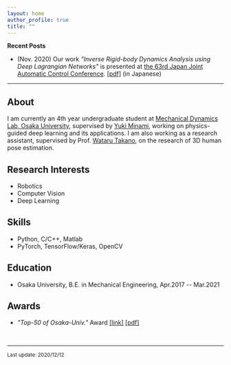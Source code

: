 ```yaml
---
layout: home
author_profile: true
title: ""
---
```


**Recent Posts**  
  - (Nov. 2020) Our work *"Inverse Rigid-body Dynamics Analysis using Deep Lagrangian Networks"* is presented at [the 63rd Japan Joint Automatic Control Conference](https://www.sice.jp/rengo63/). [[pdf]](/pdf/2G1-2.pdf) (in Japanese)

---

## About
  I am currently an 4th year undergraduate student at [Mechanical Dynamics Lab, Osaka University](https://ishikawa-lab.sakura.ne.jp/), supervised by [Yuki Minami](https://y373.sakura.ne.jp/minami/en/), working on physics-guided deep learning and its applications. I am also working as a research assistant, supervised by Prof. [Wataru Takano](http://www-mmds.sigmath.es.osaka-u.ac.jp/faculty/personal/takano/), on the research of 3D human pose estimation.

## Research Interests
  - Robotics
  - Computer Vision
  - Deep Learning

## Skills
  - Python, C/C++, Matlab
  - PyTorch, TensorFlow/Keras, OpenCV

## Education
  - Osaka University, B.E. in Mechanical Engineering, Apr.2017 -- Mar.2021

## Awards
  - *"Top-50 of Osaka-Univ."* Award [[link]](https://www.celas.osaka-u.ac.jp/top-50-of-osaka-univ/) [[pdf]](https://www.celas.osaka-u.ac.jp/wp-content/uploads/2019/01/h30_prize_recipients.pdf)

<br>

---
<sup>Last update: 2020/12/12